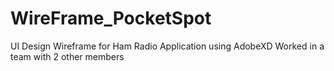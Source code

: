 # WireFrame_PocketSpot
UI Design Wireframe for Ham Radio Application using AdobeXD
Worked in a team with 2 other members
